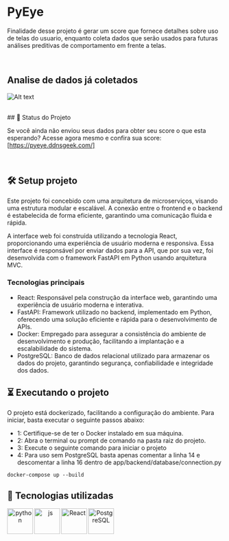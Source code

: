 
# PyEye

Finalidade desse projeto é gerar um score que fornece detalhes sobre uso de telas do usuario, enquanto coleta dados que serão usados para futuras análises preditivas de comportamento em frente a telas.

<br/>

## Analise de dados já coletados

![Alt text](img1.png)


<br/>
## 🔎 Status do Projeto

Se você ainda não enviou seus dados para obter seu score o que esta esperando?
Acesse agora mesmo e confira sua score: [https://pyeye.ddnsgeek.com/]

<br/>

## 🛠️ Setup projeto

Este projeto foi concebido com uma arquitetura de microserviços, visando uma estrutura modular e escalável. A conexão entre o frontend e o backend é estabelecida de forma eficiente, garantindo uma comunicação fluida e rápida.

A interface web foi construída utilizando a tecnologia React, proporcionando uma experiência de usuário moderna e responsiva. Essa interface é responsável por enviar dados para a API, que por sua vez, foi desenvolvida com o framework FastAPI em Python usando arquitetura MVC.

### Tecnologias principais
- React: Responsável pela construção da interface web, garantindo uma experiência de usuário moderna e interativa.
- FastAPI: Framework utilizado no backend, implementado em Python, oferecendo uma solução eficiente e rápida para o desenvolvimento de APIs.
- Docker: Empregado para assegurar a consistência do ambiente de desenvolvimento e produção, facilitando a implantação e a escalabilidade do sistema.
- PostgreSQL: Banco de dados relacional utilizado para armazenar os dados do projeto, garantindo segurança, confiabilidade e integridade dos dados.


## ⏳ Executando o projeto
O projeto está dockerizado, facilitando a configuração do ambiente. Para iniciar, basta executar o seguinte passos abaixo:
- 1: Certifique-se de ter o Docker instalado em sua máquina.
- 2: Abra o terminal ou prompt de comando na pasta raiz do projeto.
- 3: Execute o seguinte comando para iniciar o projeto
- 4: Para uso sem PostgreSQL basta apenas comentar a linha 14 e descomentar a linha 16 dentro de app/backend/database/connection.py

```docker-compose up --build```

## 📡 Tecnologias utilizadas
<div align="center">
<img align="left" alt="python" height="60" width="60" src="https://icongr.am/devicon/python-original.svg?size=128&color=currentColor">
<img align="left" alt="js" height="60" width="60" src="https://icongr.am/devicon/javascript-original.svg?size=128&color=currentColor">
<img align="left" alt="React" height="60" width="60" src="https://icongr.am/devicon/react-original.svg?size=128&color=currentColor">
<img align="left" alt="PostgreSQL" height="60" width="60" src="https://icongr.am/devicon/postgresql-original-wordmark.svg?size=128&color=currentColor">
</div>

